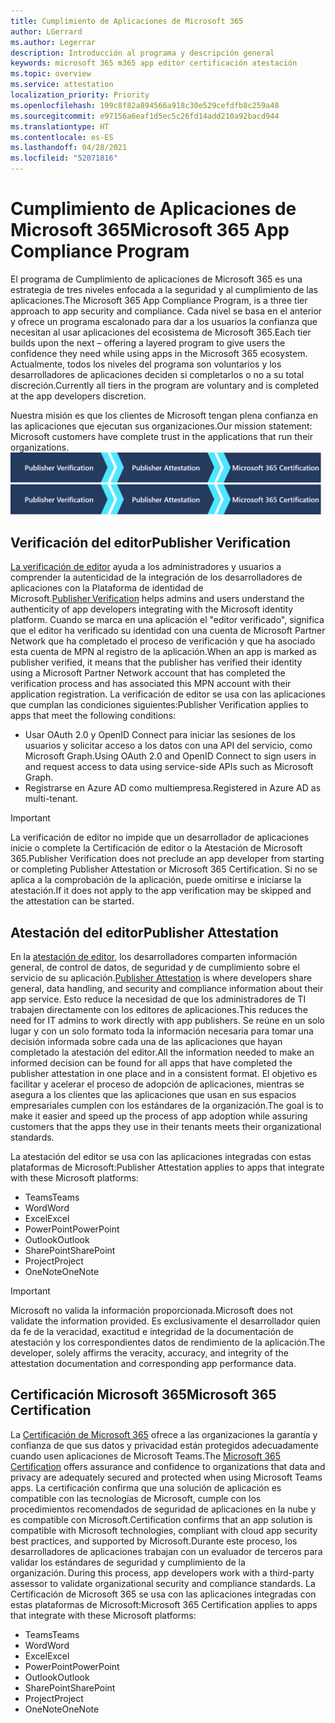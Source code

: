 ```yaml
---
title: Cumplimiento de Aplicaciones de Microsoft 365
author: LGerrard
ms.author: Legerrar
description: Introducción al programa y descripción general
keywords: microsoft 365 m365 app editor certificación atestación
ms.topic: overview
ms.service: attestation
localization_priority: Priority
ms.openlocfilehash: 199c8f82a894566a918c30e529cefdfb8c259a48
ms.sourcegitcommit: e97156a6eaf1d5ec5c26fd14add210a92bacd944
ms.translationtype: HT
ms.contentlocale: es-ES
ms.lasthandoff: 04/28/2021
ms.locfileid: "52071816"
---
```

# <a name="microsoft-365-app-compliance-program"></a><span data-ttu-id="3f52f-104">Cumplimiento de Aplicaciones de Microsoft 365</span><span class="sxs-lookup"><span data-stu-id="3f52f-104">Microsoft 365 App Compliance Program</span></span>

<span data-ttu-id="3f52f-105">El programa de Cumplimiento de aplicaciones de Microsoft 365 es una estrategia de tres niveles enfocada a la seguridad y al cumplimiento de las aplicaciones.</span><span class="sxs-lookup"><span data-stu-id="3f52f-105">The Microsoft 365 App Compliance Program, is a three tier approach to app security and compliance.</span></span> <span data-ttu-id="3f52f-106">Cada nivel se basa en el anterior y ofrece un programa escalonado para dar a los usuarios la confianza que necesitan al usar aplicaciones del ecosistema de Microsoft 365.</span><span class="sxs-lookup"><span data-stu-id="3f52f-106">Each tier builds upon the next – offering a layered program to give users the confidence they need while using apps in the Microsoft 365 ecosystem.</span></span> <span data-ttu-id="3f52f-107">Actualmente, todos los niveles del programa son voluntarios y los desarrolladores de aplicaciones deciden si completarlos o no a su total discreción.</span><span class="sxs-lookup"><span data-stu-id="3f52f-107">Currently all tiers in the program are voluntary and is completed at the app developers discretion.</span></span> 

<span data-ttu-id="3f52f-108">Nuestra misión es que los clientes de Microsoft tengan plena confianza en las aplicaciones que ejecutan sus organizaciones.</span><span class="sxs-lookup"><span data-stu-id="3f52f-108">Our mission statement: Microsoft customers have complete trust in the applications that run their organizations.</span></span>
  <span data-ttu-id="3f52f-109">![Estrategia de tres niveles para el cumplimiento de las aplicaciones](media/Microsoft-App-Compliance-Overview.png)</span><span class="sxs-lookup"><span data-stu-id="3f52f-109">![3 Tier Approach to App Compliance](media/Microsoft-App-Compliance-Overview.png)</span></span> 

## <a name="publisher-verification"></a><span data-ttu-id="3f52f-110">Verificación del editor</span><span class="sxs-lookup"><span data-stu-id="3f52f-110">Publisher Verification</span></span>

<span data-ttu-id="3f52f-111">[La verificación de editor](https://docs.microsoft.com/azure/active-directory/develop/publisher-verification-overview) ayuda a los administradores y usuarios a comprender la autenticidad de la integración de los desarrolladores de aplicaciones con la Plataforma de identidad de Microsoft.</span><span class="sxs-lookup"><span data-stu-id="3f52f-111">[Publisher Verification](https://docs.microsoft.com/azure/active-directory/develop/publisher-verification-overview) helps admins and users understand the authenticity of app developers integrating with the Microsoft identity platform.</span></span> <span data-ttu-id="3f52f-112">Cuando se marca en una aplicación el "editor verificado", significa que el editor ha verificado su identidad con una cuenta de Microsoft Partner Network que ha completado el proceso de verificación y que ha asociado esta cuenta de MPN al registro de la aplicación.</span><span class="sxs-lookup"><span data-stu-id="3f52f-112">When an app is marked as publisher verified, it means that the publisher has verified their identity using a Microsoft Partner Network account that has completed the verification process and has associated this MPN account with their application registration.</span></span>
<span data-ttu-id="3f52f-113">La verificación de editor se usa con las aplicaciones que cumplan las condiciones siguientes:</span><span class="sxs-lookup"><span data-stu-id="3f52f-113">Publisher Verification applies to apps that meet the following conditions:</span></span>  
- <span data-ttu-id="3f52f-114">Usar OAuth 2.0 y OpenID Connect para iniciar las sesiones de los usuarios y solicitar acceso a los datos con una API del servicio, como Microsoft Graph.</span><span class="sxs-lookup"><span data-stu-id="3f52f-114">Using OAuth 2.0 and OpenID Connect to sign users in and request access to data using service-side APIs such as Microsoft Graph.</span></span> 
- <span data-ttu-id="3f52f-115">Registrarse en Azure AD como multiempresa.</span><span class="sxs-lookup"><span data-stu-id="3f52f-115">Registered in Azure AD as multi-tenant.</span></span>  

> [!IMPORTANT]
> <span data-ttu-id="3f52f-116">La verificación de editor no impide que un desarrollador de aplicaciones inicie o complete la Certificación de editor o la Atestación de Microsoft 365.</span><span class="sxs-lookup"><span data-stu-id="3f52f-116">Publisher Verification does not preclude an app developer from starting or completing Publisher Attestation or Microsoft 365 Certification.</span></span> <span data-ttu-id="3f52f-117">Si no se aplica a la comprobación de la aplicación, puede omitirse e iniciarse la atestación.</span><span class="sxs-lookup"><span data-stu-id="3f52f-117">If it does not apply to the app verification may be skipped and the attestation can be started.</span></span>

## <a name="publisher-attestation"></a><span data-ttu-id="3f52f-118">Atestación del editor</span><span class="sxs-lookup"><span data-stu-id="3f52f-118">Publisher Attestation</span></span>

<span data-ttu-id="3f52f-119">En la [atestación de editor](https://docs.microsoft.com/microsoft-365-app-certification/docs/enterprise-app-attestation-guide), los desarrolladores comparten información general, de control de datos, de seguridad y de cumplimiento sobre el servicio de su aplicación.</span><span class="sxs-lookup"><span data-stu-id="3f52f-119">[Publisher Attestation](https://docs.microsoft.com/microsoft-365-app-certification/docs/enterprise-app-attestation-guide) is where developers share general, data handling, and security and compliance information about their app service.</span></span> <span data-ttu-id="3f52f-120">Esto reduce la necesidad de que los administradores de TI trabajen directamente con los editores de aplicaciones.</span><span class="sxs-lookup"><span data-stu-id="3f52f-120">This reduces the need for IT admins to work directly with app publishers.</span></span> <span data-ttu-id="3f52f-121">Se reúne en un solo lugar y con un solo formato toda la información necesaria para tomar una decisión informada sobre cada una de las aplicaciones que hayan completado la atestación del editor.</span><span class="sxs-lookup"><span data-stu-id="3f52f-121">All the information needed to make an informed decision can be found for all apps that have completed the publisher attestation in one place and in a consistent format.</span></span> <span data-ttu-id="3f52f-122">El objetivo es facilitar y acelerar el proceso de adopción de aplicaciones, mientras se asegura a los clientes que las aplicaciones que usan en sus espacios empresariales cumplen con los estándares de la organización.</span><span class="sxs-lookup"><span data-stu-id="3f52f-122">The goal is to make it easier and speed up the process of app adoption while assuring customers that the apps they use in their tenants meets their organizational standards.</span></span>

<span data-ttu-id="3f52f-123">La atestación del editor se usa con las aplicaciones integradas con estas plataformas de Microsoft:</span><span class="sxs-lookup"><span data-stu-id="3f52f-123">Publisher Attestation applies to apps that integrate with these Microsoft platforms:</span></span>
-   <span data-ttu-id="3f52f-124">Teams</span><span class="sxs-lookup"><span data-stu-id="3f52f-124">Teams</span></span>
-   <span data-ttu-id="3f52f-125">Word</span><span class="sxs-lookup"><span data-stu-id="3f52f-125">Word</span></span>
-   <span data-ttu-id="3f52f-126">Excel</span><span class="sxs-lookup"><span data-stu-id="3f52f-126">Excel</span></span>
-   <span data-ttu-id="3f52f-127">PowerPoint</span><span class="sxs-lookup"><span data-stu-id="3f52f-127">PowerPoint</span></span> 
-   <span data-ttu-id="3f52f-128">Outlook</span><span class="sxs-lookup"><span data-stu-id="3f52f-128">Outlook</span></span>
- <span data-ttu-id="3f52f-129">SharePoint</span><span class="sxs-lookup"><span data-stu-id="3f52f-129">SharePoint</span></span>
- <span data-ttu-id="3f52f-130">Project</span><span class="sxs-lookup"><span data-stu-id="3f52f-130">Project</span></span>
- <span data-ttu-id="3f52f-131">OneNote</span><span class="sxs-lookup"><span data-stu-id="3f52f-131">OneNote</span></span>

> [!IMPORTANT]
> <span data-ttu-id="3f52f-132">Microsoft no valida la información proporcionada.</span><span class="sxs-lookup"><span data-stu-id="3f52f-132">Microsoft does not validate the information provided.</span></span> <span data-ttu-id="3f52f-133">Es exclusivamente el desarrollador quien da fe de la veracidad, exactitud e integridad de la documentación de atestación y los correspondientes datos de rendimiento de la aplicación.</span><span class="sxs-lookup"><span data-stu-id="3f52f-133">The developer, solely affirms the veracity, accuracy, and integrity of the attestation documentation and corresponding app performance data.</span></span> 

## <a name="microsoft-365-certification"></a><span data-ttu-id="3f52f-134">Certificación Microsoft 365</span><span class="sxs-lookup"><span data-stu-id="3f52f-134">Microsoft 365 Certification</span></span>
<span data-ttu-id="3f52f-135">La [Certificación de Microsoft 365](https://docs.microsoft.com/microsoft-365-app-certification/docs/enterprise-app-certification-guide) ofrece a las organizaciones la garantía y confianza de que sus datos y privacidad están protegidos adecuadamente cuando usen aplicaciones de Microsoft Teams.</span><span class="sxs-lookup"><span data-stu-id="3f52f-135">The [Microsoft 365 Certification](https://docs.microsoft.com/microsoft-365-app-certification/docs/enterprise-app-certification-guide) offers assurance and confidence to organizations that data and privacy are adequately secured and protected when using Microsoft Teams apps.</span></span> <span data-ttu-id="3f52f-136">La certificación confirma que una solución de aplicación es compatible con las tecnologías de Microsoft, cumple con los procedimientos recomendados de seguridad de aplicaciones en la nube y es compatible con Microsoft.</span><span class="sxs-lookup"><span data-stu-id="3f52f-136">Certification confirms that an app solution is compatible with Microsoft technologies, compliant with cloud app security best practices, and supported by Microsoft.</span></span><span data-ttu-id="3f52f-137">Durante este proceso, los desarrolladores de aplicaciones trabajan con un evaluador de terceros para validar los estándares de seguridad y cumplimiento de la organización.</span><span class="sxs-lookup"><span data-stu-id="3f52f-137"> During this process, app developers work with a third-party assessor to validate organizational security and compliance standards.</span></span> <span data-ttu-id="3f52f-138">La Certificación de Microsoft 365 se usa con las aplicaciones integradas con estas plataformas de Microsoft:</span><span class="sxs-lookup"><span data-stu-id="3f52f-138">Microsoft 365 Certification applies to apps that integrate with these Microsoft platforms:</span></span>

-   <span data-ttu-id="3f52f-139">Teams</span><span class="sxs-lookup"><span data-stu-id="3f52f-139">Teams</span></span>
-   <span data-ttu-id="3f52f-140">Word</span><span class="sxs-lookup"><span data-stu-id="3f52f-140">Word</span></span>
-   <span data-ttu-id="3f52f-141">Excel</span><span class="sxs-lookup"><span data-stu-id="3f52f-141">Excel</span></span>
-   <span data-ttu-id="3f52f-142">PowerPoint</span><span class="sxs-lookup"><span data-stu-id="3f52f-142">PowerPoint</span></span> 
-   <span data-ttu-id="3f52f-143">Outlook</span><span class="sxs-lookup"><span data-stu-id="3f52f-143">Outlook</span></span>
- <span data-ttu-id="3f52f-144">SharePoint</span><span class="sxs-lookup"><span data-stu-id="3f52f-144">SharePoint</span></span>
- <span data-ttu-id="3f52f-145">Project</span><span class="sxs-lookup"><span data-stu-id="3f52f-145">Project</span></span>
- <span data-ttu-id="3f52f-146">OneNote</span><span class="sxs-lookup"><span data-stu-id="3f52f-146">OneNote</span></span>
